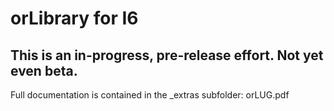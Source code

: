# orLibrary for I6 
## This is an in-progress, pre-release effort. Not yet even beta.
Full documentation is contained in the _extras subfolder: orLUG.pdf
